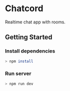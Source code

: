 # Chatcord

Realtime chat app with rooms.

## Getting Started

### Install dependencies

```bash
> npm install
```

### Run server

```bash
> npm run dev
```

